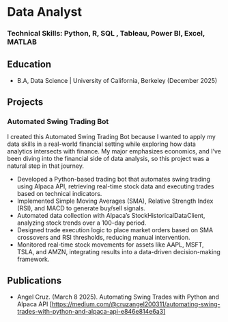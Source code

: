 # Data Analyst

### Technical Skills: Python, R, SQL , Tableau, Power BI, Excel, MATLAB

## Education
- B.A, Data Science | University of California, Berkeley (December 2025)
  
## Projects
### Automated Swing Trading Bot

 I created this Automated Swing Trading Bot because I wanted to apply my data skills in a real-world financial setting while exploring how data analytics intersects with finance. My major emphasizes economics, and I’ve been diving into the financial side of data analysis, so this project was a natural step in that journey.

- Developed a Python-based trading bot that automates swing trading using Alpaca API, retrieving real-time stock data and executing trades based on technical indicators.
- Implemented Simple Moving Averages (SMA), Relative Strength Index (RSI), and MACD to generate buy/sell signals.
- Automated data collection with Alpaca’s StockHistoricalDataClient, analyzing stock trends over a 100-day period.
- Designed trade execution logic to place market orders based on SMA crossovers and RSI thresholds, reducing manual intervention.
- Monitored real-time stock movements for assets like AAPL, MSFT, TSLA, and AMZN, integrating results into a data-driven decision-making framework.

## Publications
- Angel Cruz. (March 8 2025). Automating Swing Trades with Python and Alpaca API [https://medium.com/@cruzangel200311/automating-swing-trades-with-python-and-alpaca-api-e846e814e6a3]
